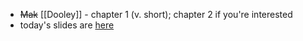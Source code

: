 -   ~~Mak~~ [[Dooley]] - chapter 1 (v. short); chapter 2 if you're interested
-   today's slides are [here](https://shawngraham.github.io/hist1900/assets/slides/jan23)